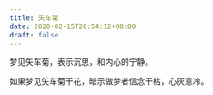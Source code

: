 ```yaml
---
title: 矢车菊
date: 2020-02-15T20:54:12+08:00
draft: false
---
```


梦见矢车菊，表示沉思，和内心的宁静。

如果梦见矢车菊干花，暗示做梦者信念干枯，心灰意冷。

